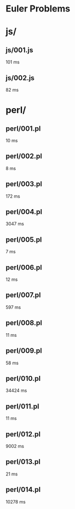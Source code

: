 Euler Problems
=====
# js/
## js/001.js
101 ms

## js/002.js
82 ms

# perl/
## perl/001.pl
10 ms

## perl/002.pl
8 ms

## perl/003.pl
172 ms

## perl/004.pl
3047 ms

## perl/005.pl
7 ms

## perl/006.pl
12 ms

## perl/007.pl
597 ms

## perl/008.pl
11 ms

## perl/009.pl
58 ms

## perl/010.pl
34424 ms

## perl/011.pl
11 ms

## perl/012.pl
9002 ms

## perl/013.pl
21 ms

## perl/014.pl
10278 ms

